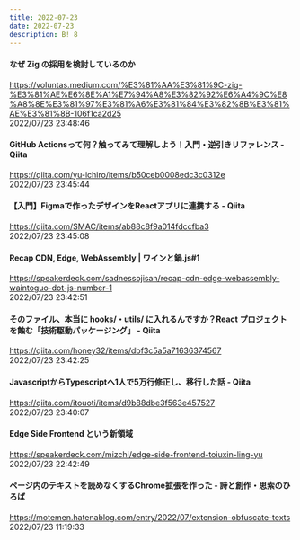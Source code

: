 ```yaml
---
title: 2022-07-23
date: 2022-07-23
description: B! 8
---
```


#### なぜ Zig の採用を検討しているのか
https://voluntas.medium.com/%E3%81%AA%E3%81%9C-zig-%E3%81%AE%E6%8E%A1%E7%94%A8%E3%82%92%E6%A4%9C%E8%A8%8E%E3%81%97%E3%81%A6%E3%81%84%E3%82%8B%E3%81%AE%E3%81%8B-106f1ca2d25<br>
2022/07/23 23:48:46<br>


#### GitHub Actionsって何？触ってみて理解しよう！入門・逆引きリファレンス - Qiita
https://qiita.com/yu-ichiro/items/b50ceb0008edc3c0312e<br>
2022/07/23 23:45:44<br>


#### 【入門】Figmaで作ったデザインをReactアプリに連携する - Qiita
https://qiita.com/SMAC/items/ab88c8f9a014fdccfba3<br>
2022/07/23 23:45:08<br>


#### Recap CDN, Edge, WebAssembly | ワインと鍋.js#1
https://speakerdeck.com/sadnessojisan/recap-cdn-edge-webassembly-waintoguo-dot-js-number-1<br>
2022/07/23 23:42:51<br>


#### そのファイル、本当に hooks/・utils/ に入れるんですか？React プロジェクトを蝕む「技術駆動パッケージング」 - Qiita
https://qiita.com/honey32/items/dbf3c5a5a71636374567<br>
2022/07/23 23:42:25<br>


#### JavascriptからTypescriptへ1人で5万行修正し、移行した話 - Qiita
https://qiita.com/itouoti/items/d9b88dbe3f563e457527<br>
2022/07/23 23:40:07<br>


#### Edge Side Frontend という新領域
https://speakerdeck.com/mizchi/edge-side-frontend-toiuxin-ling-yu<br>
2022/07/23 22:42:49<br>


#### ページ内のテキストを読めなくするChrome拡張を作った - 詩と創作・思索のひろば
https://motemen.hatenablog.com/entry/2022/07/extension-obfuscate-texts<br>
2022/07/23 11:19:33<br>


